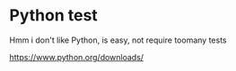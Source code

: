 # Python test
Hmm i don't like Python, is easy, not require toomany tests

https://www.python.org/downloads/